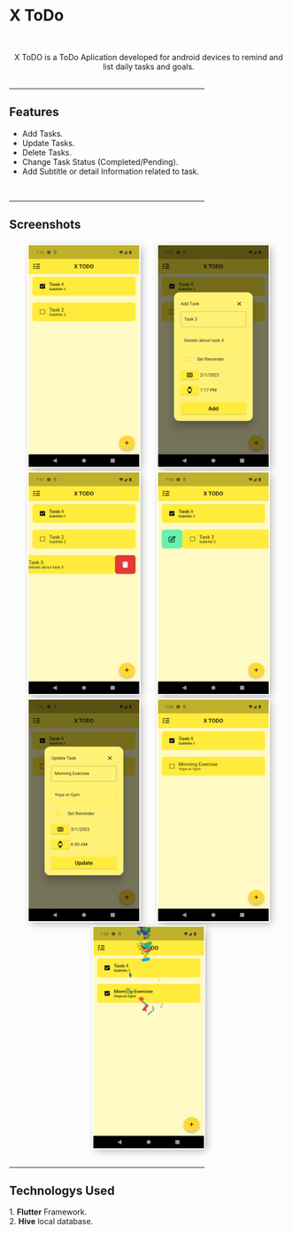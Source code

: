  # X ToDo
<span></span>
  <br>
  <div align="center">
    X ToDO is a ToDo Aplication developed for android devices to remind and list daily tasks and goals.
  </div>
  <br>
  <span align="center">
    <hr width="70%" />
  </span>
  <h2>
    Features
  </h2>
  <ul>
    <li>
      Add Tasks.
    </li>
    <li>
      Update Tasks.
    </li>
    <li>
      Delete Tasks.
    </li>
    <li>
      Change Task Status (Completed/Pending).
    </li>
    <li>
      Add Subtitle or detail Information related to task.
    </li>
  </ul>
  <br>
  <span align="center">
    <hr width="70%" />
  </span>
  <h2>
    Screenshots
  </h2>
  <div align="center";>
      <span style=" padding: 3%;">
        <img style=" margin-top: 7px;
        box-shadow: inset 0 -3em 3em rgba(0, 0, 0, 0.1), 0 0 0 2px rgb(255, 255, 255),
          0.3em 0.3em 1em rgba(0, 0, 0, 0.3);" class="img"
          src="https://raw.githubusercontent.com/Sanket-Ugale/ToDo-App/main/assets/Screenshot_1.png" alt="Screenshot_1"
          height="400" width="200"></span>
      <span style=" padding: 3%;"><img style=" margin-top: 7px;
        box-shadow: inset 0 -3em 3em rgba(0, 0, 0, 0.1), 0 0 0 2px rgb(255, 255, 255),
          0.3em 0.3em 1em rgba(0, 0, 0, 0.3);" class="img"
          src="https://raw.githubusercontent.com/Sanket-Ugale/ToDo-App/main/assets/Screenshot_2.png" alt="Screenshot_2"
          height="400" width="200"></span>
      <span style=" padding: 3%;"><img style=" margin-top: 7px;
        box-shadow: inset 0 -3em 3em rgba(0, 0, 0, 0.1), 0 0 0 2px rgb(255, 255, 255),
          0.3em 0.3em 1em rgba(0, 0, 0, 0.3);" class="img"
          src="https://raw.githubusercontent.com/Sanket-Ugale/ToDo-App/main/assets/Screenshot_3.png" alt="Screenshot_3"
          height="400" width="200"></span>
      <span style=" padding: 3%;"><img style=" margin-top: 7px;
        box-shadow: inset 0 -3em 3em rgba(0, 0, 0, 0.1), 0 0 0 2px rgb(255, 255, 255),
          0.3em 0.3em 1em rgba(0, 0, 0, 0.3);" class="img"
          src="https://raw.githubusercontent.com/Sanket-Ugale/ToDo-App/main/assets/Screenshot_4.png" alt="Screenshot_4"
          height="400" width="200"></span>
      <span style=" padding: 3%;"><img style=" margin-top: 7px;
        box-shadow: inset 0 -3em 3em rgba(0, 0, 0, 0.1), 0 0 0 2px rgb(255, 255, 255),
          0.3em 0.3em 1em rgba(0, 0, 0, 0.3);" class="img"
          src="https://raw.githubusercontent.com/Sanket-Ugale/ToDo-App/main/assets/Screenshot_5.png" alt="Screenshot_5"
          height="400" width="200"></span>
      <span style=" padding: 3%;"><img style=" margin-top: 7px;
        box-shadow: inset 0 -3em 3em rgba(0, 0, 0, 0.1), 0 0 0 2px rgb(255, 255, 255),
          0.3em 0.3em 1em rgba(0, 0, 0, 0.3);" class="img"
          src="https://raw.githubusercontent.com/Sanket-Ugale/ToDo-App/main/assets/Screenshot_6.png" alt="Screenshot_6"
          height="400" width="200"></span>
      <span style=" padding: 3%;"><img style=" margin-top: 7px;
        box-shadow: inset 0 -3em 3em rgba(0, 0, 0, 0.1), 0 0 0 2px rgb(255, 255, 255),
          0.3em 0.3em 1em rgba(0, 0, 0, 0.3);" class="img"
          src="https://raw.githubusercontent.com/Sanket-Ugale/ToDo-App/main/assets/Screenshot_7.png" alt="Screenshot_7"
          height="400" width="200"></span>
  </div>
  <br>
  <span align="center">
    <hr width="70%" />
  </span>
  <h2>
    Technologys Used
  </h2>
  1. <strong>Flutter</strong> Framework. <br>
  2. <strong>Hive</strong> local database.
